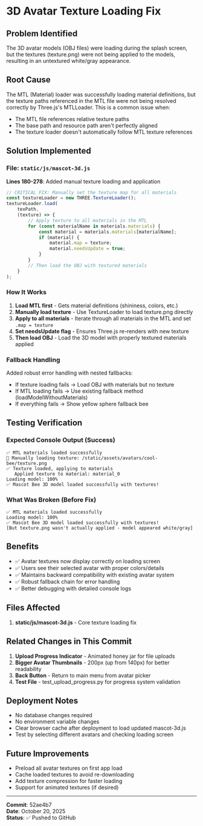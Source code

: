 # 3D Avatar Texture Loading Fix

## Problem Identified
The 3D avatar models (OBJ files) were loading during the splash screen, but the textures (texture.png) were not being applied to the models, resulting in an untextured white/gray appearance.

## Root Cause
The MTL (Material) loader was successfully loading material definitions, but the texture paths referenced in the MTL file were not being resolved correctly by Three.js's MTLLoader. This is a common issue when:
- The MTL file references relative texture paths
- The base path and resource path aren't perfectly aligned
- The texture loader doesn't automatically follow MTL texture references

## Solution Implemented

### File: `static/js/mascot-3d.js`

**Lines 180-278**: Added manual texture loading and application

```javascript
// CRITICAL FIX: Manually set the texture map for all materials
const textureLoader = new THREE.TextureLoader();
textureLoader.load(
    texPath,
    (texture) => {
        // Apply texture to all materials in the MTL
        for (const materialName in materials.materials) {
            const material = materials.materials[materialName];
            if (material) {
                material.map = texture;
                material.needsUpdate = true;
            }
        }
        // Then load the OBJ with textured materials
    }
);
```

### How It Works
1. **Load MTL first** - Gets material definitions (shininess, colors, etc.)
2. **Manually load texture** - Use TextureLoader to load texture.png directly
3. **Apply to all materials** - Iterate through all materials in the MTL and set `.map = texture`
4. **Set needsUpdate flag** - Ensures Three.js re-renders with new texture
5. **Then load OBJ** - Load the 3D model with properly textured materials applied

### Fallback Handling
Added robust error handling with nested fallbacks:
- If texture loading fails → Load OBJ with materials but no texture
- If MTL loading fails → Use existing fallback method (loadModelWithoutMaterials)
- If everything fails → Show yellow sphere fallback bee

## Testing Verification

### Expected Console Output (Success)
```
✅ MTL materials loaded successfully
🔧 Manually loading texture: /static/assets/avatars/cool-bee/texture.png
✅ Texture loaded, applying to materials
   Applied texture to material: material_0
Loading model: 100%
✅ Mascot Bee 3D model loaded successfully with textures!
```

### What Was Broken (Before Fix)
```
✅ MTL materials loaded successfully
Loading model: 100%
✅ Mascot Bee 3D model loaded successfully with textures!
[But texture.png wasn't actually applied - model appeared white/gray]
```

## Benefits
- ✅ Avatar textures now display correctly on loading screen
- ✅ Users see their selected avatar with proper colors/details
- ✅ Maintains backward compatibility with existing avatar system
- ✅ Robust fallback chain for error handling
- ✅ Better debugging with detailed console logs

## Files Affected
1. **static/js/mascot-3d.js** - Core texture loading fix

## Related Changes in This Commit
1. **Upload Progress Indicator** - Animated honey jar for file uploads
2. **Bigger Avatar Thumbnails** - 200px (up from 140px) for better readability
3. **Back Button** - Return to main menu from avatar picker
4. **Test File** - test_upload_progress.py for progress system validation

## Deployment Notes
- No database changes required
- No environment variable changes
- Clear browser cache after deployment to load updated mascot-3d.js
- Test by selecting different avatars and checking loading screen

## Future Improvements
- Preload all avatar textures on first app load
- Cache loaded textures to avoid re-downloading
- Add texture compression for faster loading
- Support for animated textures (if desired)

---
**Commit**: 52ae4b7  
**Date**: October 20, 2025  
**Status**: ✅ Pushed to GitHub
